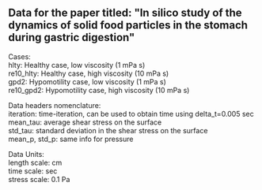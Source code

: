 ## Data for the paper titled: "In silico study of the dynamics of solid food particles in the stomach during gastric digestion"
  
Cases:  
    hlty: Healthy case, low viscosity (1 mPa s)  
    re10_hlty: Healthy case, high viscosity (10 mPa s)  
    gpd2: Hypomotility case, low viscosity (1 mPa s)  
    re10_gpd2: Hypomotility case, high viscosity (10 mPa s)  
  
Data headers nomenclature:    
    iteration: time-iteration, can be used to obtain time using delta_t=0.005 sec  
    mean_tau: average shear stress on the surface  
    std_tau: standard deviation in the shear stress on the surface  
    mean_p, std_p: same info for pressure  
  
Data Units:  
    length scale: cm  
    time scale: sec  
    stress scale: 0.1 Pa  
  